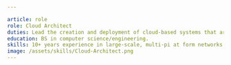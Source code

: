 ```yaml
---

article: role
role: Cloud Architect
duties: Lead the creation and deployment of cloud-based systems that are scalable, secure, and aligned with company-wide business and IT objectives.
education: BS in computer science/engineering.
skills: 10+ years experience in large-scale, multi-pi at form networks. Shell, VBScript, Perl, Python, Linux, and Windows, designing, installing, and administering virtualized environments. Expert understanding of firewalls and load balancing.
image: /assets/skills/Cloud-Architect.png
---
```

